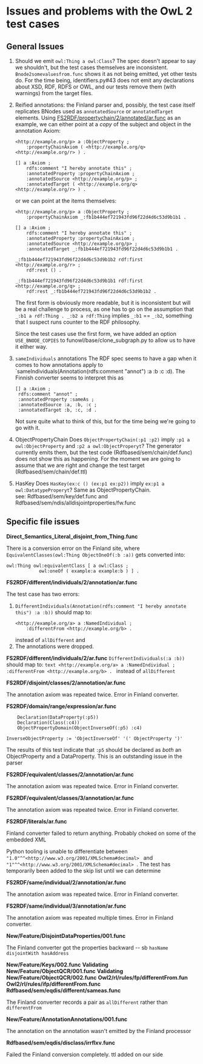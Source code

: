 # Issues and problems with the OwL 2 test cases

## General Issues

1. Should we emit `owl:Thing a owl:Class`?  The spec doesn't appear to say we shouldn't, but the test cases themselves
are inconsistent.  `Bnode2somevaluesfrom.func` shows it as not being emitted, yet other tests do.  For the time being,
identifiers.py#43 does not emit any declarations about XSD, RDF, RDFS or OWL, and our tests remove them (with warnings)
from the target files.

2. Reified annotations: the Finland parser and, possibly, the test case itself replicates BNodes used as `annotatedSource`
or `annotatedTarget` elements.  Using
[FS2RDF/propertychain/2/annotated/ar.func](tests/test_owls2_test_suite/FS2RDF/propertychain/2/annotated/ar.func) as an example,
we can either point at a _copy_ of the subject and object in the annotation Axiom:
    ```text
    <http://example.org/p> a :ObjectProperty ;
        :propertyChainAxiom ( <http://example.org/q> <http://example.org/r> ) .
    
    [] a :Axiom ;
        rdfs:comment "I hereby annotate this" ;
        :annotatedProperty :propertyChainAxiom ;
        :annotatedSource <http://example.org/p> ;
        :annotatedTarget ( <http://example.org/q> <http://example.org/r> ) .
    ```
   or we can point at the items themselves:
    ```text
    <http://example.org/p> a :ObjectProperty ;
        :propertyChainAxiom _:fb1b444ef721943fd96f22d4d6c53d9b1b1 .
    
    [] a :Axiom ;
        rdfs:comment "I hereby annotate this" ;
        :annotatedProperty :propertyChainAxiom ;
        :annotatedSource <http://example.org/p> ;
        :annotatedTarget _:fb1b444ef721943fd96f22d4d6c53d9b1b1 .
    
    _:fb1b444ef721943fd96f22d4d6c53d9b1b2 rdf:first <http://example.org/r> ;
        rdf:rest () .
    
    _:fb1b444ef721943fd96f22d4d6c53d9b1b1 rdf:first <http://example.org/q> ;
        rdf:rest _:fb1b444ef721943fd96f22d4d6c53d9b1b2 .
    ```
    The first form is obviously more readable, but it is inconsistent but will be a real challenge to process, as
    one has to go on the assumption that `_:b1 a rdf:Thing . _:b2 a rdf:Thing` implies `_:b1` == `_:b2`, something
    that I suspect runs counter to the RDF philosophy.

    Since the test cases use the first form, we have added an option `USE_BNODE_COPIES` to funowl/base/clone_subgraph.py to
    allow us to have it either way.

3. `sameIndividuals` annotations
The RDF spec seems to have a gap when it comes to how annotations apply to
`sameIndividuals(Annotation(rdfs:comment "annot") :a :b :c :d).  The Finnish converter seems to
interpret this as
   ```text
   [] a :Axiom ;
    rdfs:comment "annot" ;
    :annotatedProperty :sameAs ;
    :annotatedSource :a, :b, :c ;
    :annotatedTarget :b, :c, :d .
    ```
    Not sure quite what to think of this, but for the time being we're going
    to go with it.

4. ObjectPropertyChain
Does `ObjectPropertyChain(:p1 :p2)` imply `:p1 a owl:ObjectProperty` and `:p2 a owl:ObjectProperyt`?
The generator currently emits them, but the test code (Rdfbased/sem/chain/def.func) does not show this as happening.  For the
moment we are going to assume that we are right and change the test target (Rdfbased/sem/chain/def.ttl)

5. HasKey
Does `HasKey(ex:c () (ex:p1 ex:p2))` imply `ex:p1 a owl:DatatypeProperyt`?  Same as ObjectPropertyChain.  
see: Rdfbased/sem/key/def.func and Rdfbased/sem/ndis/alldisjointproperties/fw.func

## Specific file issues

**Direct_Semantics_Literal_disjoint_from_Thing.func**

There is a conversion error on the Finland site, where `EquivalentClasses(owl:Thing ObjectOneOf(:b :a))` gets converted
into:
```text
owl:Thing owl:equivalentClass [ a owl:Class ;
            owl:oneOf ( example:a example:b ) ] .
```

**FS2RDF/different/individuals/2/annotation/ar.func**

The test case has two errors:
1) `DifferentIndividuals(Annotation(rdfs:comment "I hereby annotate this") :a :b))` should map to:
    ```text
    <http://example.org/a> a :NamedIndividual ;
        :differentFrom <http://example.org/b> .
    ```
    instead of `allDifferent` and
2) The annotations were dropped.

**FS2RDF/different/individuals/2/ar.func**
`DifferentIndividuals(:a :b))` should map to:
    ```text
    <http://example.org/a> a :NamedIndividual ;
        :differentFrom <http://example.org/b> .
    ```
    instead of `allDifferent`
    
**FS2RDF/disjoint/classes/2/annotation/ar.func**

The annotation axiom was repeated twice.  Error in Finland converter.

**FS2RDF/domain/range/expression/ar.func**

```text
    Declaration(DataProperty(:p5))
    Declaration(Class(:c4))
    ObjectPropertyDomain(ObjectInverseOf(:p5) :c4)
```

    InverseObjectProperty := 'ObjectInverseOf' '(' ObjectProperty ')'
    
The results of this test indicate that `:p5` should be declared as _both_ an ObjectProperty and a DataProperty.  This
is an outstanding issue in the parser

**FS2RDF/equivalent/classes/2/annotation/ar.func**

The annotation axiom was repeated twice.  Error in Finland converter.

**FS2RDF/equivalent/classes/3/annotation/ar.func**

The annotation axiom was repeated twice.  Error in Finland converter.


**FS2RDF/literals/ar.func**

Finland converter failed to return anything.  Probably choked on some of the embedded XML

Python tooling is unable to differentiate between `"1.0"^^<http://www.w3.org/2001/XMLSchema#decimal> ` and
`"1"^^<http://www.w3.org/2001/XMLSchema#decimal> `.  The test has temporarily been added to the skip list until
we can determine

**FS2RDF/same/individual/2/annotation/ar.func**

The annotation axiom was repeated twice.  Error in Finland converter.

**FS2RDF/same/individual/3/annotation/ar.func**

The annotation axiom was repeated multiple times.  Error in Finland converter.

**New/Feature/DisjointDataProperties/001.func**

The Finland converter got the properties backward -- sb `hasName disjointWith hasAddress`

**New/Feature/Keys/002.func**
**Validating New/Feature/ObjectQCR/001.func**
**Validating New/Feature/ObjectQCR/002.func**
**Owl2/rl/rules/fp/differentFrom.fun**
**Owl2/rl/rules/ifp/differentFrom.func**
**Rdfbased/sem/eqdis/different/sameas.func**

The Finland converter records a pair as `allDifferent` rather than `differentFrom`

**New/Feature/AnnotationAnnotations/001.func**

The annotation on the annotation wasn't emitted by the Finland processor

**Rdfbased/sem/eqdis/disclass/irrflxv.func**

Failed the Finland conversion completely.  ttl added on our side